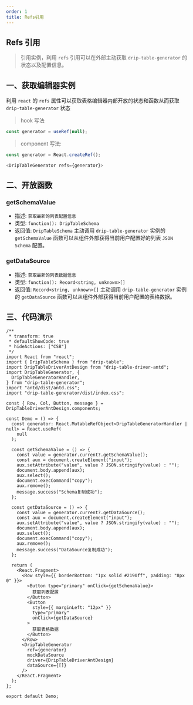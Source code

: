 ```yaml
---
order: 1
title: Refs引用
---
```


## Refs 引用

> 引用实例，利用 `refs` 引用可以在外部主动获取 `drip-table-generator` 的状态以及配置信息。

## 一、获取编辑器实例

利用 `react` 的 `refs` 属性可以获取表格编辑器内部开放的状态和函数从而获取 `drip-table-generator` 状态

> hook 写法

```js
const generator = useRef(null);
```

> component 写法:

```js
const generator = React.createRef();

<DripTableGenerator refs={generator}>
```

## 二、开放函数

### getSchemaValue

- 描述: `获取最新的列表配置信息`
- 类型: `function(): DripTableSchema`
- 返回值: `DripTableSchema`
  主动调用 `drip-table-generator` 实例的 `getSchemaValue` 函数可以从组件外部获得当前用户配置好的列表 `JSON Schema` 配置。

### getDataSource

- 描述: `获取最新的列表数据信息`
- 类型: `function(): Record<string, unknown>[]`
- 返回值: `Record<string, unknown>[]`
  主动调用 `drip-table-generator` 实例的 `getDataSource` 函数可以从组件外部获得当前用户配置的表格数据。

## 三、代码演示

```tsx
/**
 * transform: true
 * defaultShowCode: true
 * hideActions: ["CSB"]
 */
import React from "react";
import { DripTableSchema } from "drip-table";
import DripTableDriverAntDesign from "drip-table-driver-antd";
import DripTableGenerator, {
  DripTableGeneratorHandler,
} from "drip-table-generator";
import "antd/dist/antd.css";
import "drip-table-generator/dist/index.css";

const { Row, Col, Button, message } = DripTableDriverAntDesign.components;

const Demo = () => {
  const generator: React.MutableRefObject<DripTableGeneratorHandler | null> = React.useRef(
    null
  );

  const getSchemaValue = () => {
    const value = generator.current?.getSchemaValue();
    const aux = document.createElement("input");
    aux.setAttribute("value", value ? JSON.stringify(value) : "");
    document.body.append(aux);
    aux.select();
    document.execCommand("copy");
    aux.remove();
    message.success("Schema复制成功");
  };

  const getDataSource = () => {
    const value = generator.current?.getDataSource();
    const aux = document.createElement("input");
    aux.setAttribute("value", value ? JSON.stringify(value) : "");
    document.body.append(aux);
    aux.select();
    document.execCommand("copy");
    aux.remove();
    message.success("DataSource复制成功");
  };

  return (
    <React.Fragment>
      <Row style={{ borderBottom: "1px solid #2190ff", padding: "8px 0" }}>
        <Button type="primary" onClick={getSchemaValue}>
          获取列表配置
        </Button>
        <Button
          style={{ marginLeft: "12px" }}
          type="primary"
          onClick={getDataSource}
        >
          获取表格数据
        </Button>
      </Row>
      <DripTableGenerator
        ref={generator}
        mockDataSource
        driver={DripTableDriverAntDesign}
        dataSource={[]}
      />
    </React.Fragment>
  );
};

export default Demo;
```
